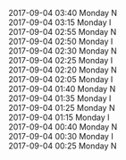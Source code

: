2017-09-04 03:40 Monday  N  
2017-09-04 03:15 Monday  I  
2017-09-04 02:55 Monday  N  
2017-09-04 02:50 Monday  I  
2017-09-04 02:30 Monday  N  
2017-09-04 02:25 Monday  I  
2017-09-04 02:20 Monday  N  
2017-09-04 02:05 Monday  I  
2017-09-04 01:40 Monday  N  
2017-09-04 01:35 Monday  I  
2017-09-04 01:25 Monday  N  
2017-09-04 01:15 Monday  I  
2017-09-04 00:40 Monday  N  
2017-09-04 00:30 Monday  I  
2017-09-04 00:25 Monday  N  
